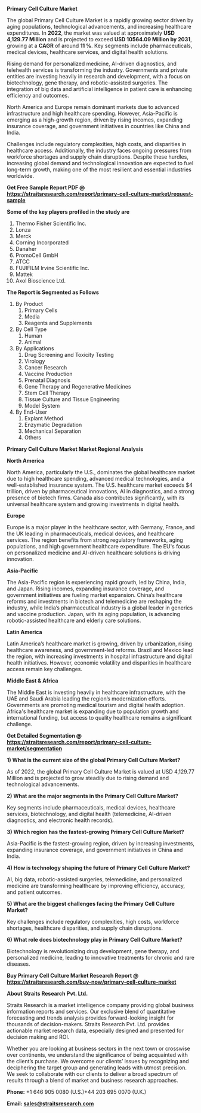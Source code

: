 <p><strong>Primary Cell Culture Market</strong></p>
<p>The global Primary Cell Culture Market is a rapidly growing sector driven by aging populations, technological advancements, and increasing healthcare expenditures. In <strong>2022</strong>, the market was valued at approximately <strong>USD 4,129.77 Million</strong> and is projected to exceed <strong>USD 10564.09 Million</strong><strong> by 2031</strong>, growing at a <strong>CAGR</strong> of around <strong>11 %</strong>. Key segments include pharmaceuticals, medical devices, healthcare services, and digital health solutions.</p>
<p>Rising demand for personalized medicine, AI-driven diagnostics, and telehealth services is transforming the industry. Governments and private entities are investing heavily in research and development, with a focus on biotechnology, gene therapy, and robotic-assisted surgeries. The integration of big data and artificial intelligence in patient care is enhancing efficiency and outcomes.</p>
<p>North America and Europe remain dominant markets due to advanced infrastructure and high healthcare spending. However, Asia-Pacific is emerging as a high-growth region, driven by rising incomes, expanding insurance coverage, and government initiatives in countries like China and India.</p>
<p>Challenges include regulatory complexities, high costs, and disparities in healthcare access. Additionally, the industry faces ongoing pressures from workforce shortages and supply chain disruptions. Despite these hurdles, increasing global demand and technological innovation are expected to fuel long-term growth, making one of the most resilient and essential industries worldwide.</p>
<p><strong>Get Free Sample Report PDF @ <a href=https://straitsresearch.com/report/primary-cell-culture-market/request-sample>https://straitsresearch.com/report/primary-cell-culture-market/request-sample</a></strong></p>
<div><strong>Some of the key players profiled in the study are</strong></div>
<p><ol>
<li>Thermo Fisher Scientific Inc.</li>
<li>Lonza</li>
<li>Merck</li>
<li>Corning Incorporated</li>
<li>Danaher</li>
<li>PromoCell GmbH</li>
<li>ATCC</li>
<li>FUJIFILM Irvine Scientific Inc.</li>
<li>Mattek</li>
<li>Axol Bioscience Ltd.</li>
</ol></p>
<p><strong>The Report is Segmented as Follows</strong></p>
<p><ol>
<li>By Product
<ol>
<li>Primary Cells</li>
<li>Media</li>
<li>Reagents and Supplements</li>
</ol>
</li>
<li>By Cell Type
<ol>
<li>Human</li>
<li>Animal</li>
</ol>
</li>
<li>By Applications
<ol>
<li>Drug Screening and Toxicity Testing</li>
<li>Virology</li>
<li>Cancer Research</li>
<li>Vaccine Production</li>
<li>Prenatal Diagnosis</li>
<li>Gene Therapy and Regenerative Medicines</li>
<li>Stem Cell Therapy</li>
<li>Tissue Culture and Tissue Engineering</li>
<li>Model System</li>
</ol>
</li>
<li>By End-User
<ol>
<li>Explant Method</li>
<li>Enzymatic Degradation</li>
<li>Mechanical Separation</li>
<li>Others</li>
</ol>
</li>
</ol></p>
<p><strong>Primary Cell Culture Market Market Regional Analysis</strong></p>
<p><strong>North America</strong></p>
<p>North America, particularly the U.S., dominates the global healthcare market due to high healthcare spending, advanced medical technologies, and a well-established insurance system. The U.S. healthcare market exceeds $4 trillion, driven by pharmaceutical innovations, AI in diagnostics, and a strong presence of biotech firms. Canada also contributes significantly, with its universal healthcare system and growing investments in digital health.</p>
<p><strong>Europe</strong></p>
<p>Europe is a major player in the healthcare sector, with Germany, France, and the UK leading in pharmaceuticals, medical devices, and healthcare services. The region benefits from strong regulatory frameworks, aging populations, and high government healthcare expenditure. The EU's focus on personalized medicine and AI-driven healthcare solutions is driving innovation.</p>
<p><strong>Asia-Pacific</strong></p>
<p>The Asia-Pacific region is experiencing rapid growth, led by China, India, and Japan. Rising incomes, expanding insurance coverage, and government initiatives are fueling market expansion. China&rsquo;s healthcare reforms and investments in biotech and telemedicine are reshaping the industry, while India&rsquo;s pharmaceutical industry is a global leader in generics and vaccine production. Japan, with its aging population, is advancing robotic-assisted healthcare and elderly care solutions.</p>
<p><strong>Latin America</strong></p>
<p>Latin America&rsquo;s healthcare market is growing, driven by urbanization, rising healthcare awareness, and government-led reforms. Brazil and Mexico lead the region, with increasing investments in hospital infrastructure and digital health initiatives. However, economic volatility and disparities in healthcare access remain key challenges.</p>
<p><strong>Middle East &amp; Africa</strong></p>
<p>The Middle East is investing heavily in healthcare infrastructure, with the UAE and Saudi Arabia leading the region&rsquo;s modernization efforts. Governments are promoting medical tourism and digital health adoption. Africa's healthcare market is expanding due to population growth and international funding, but access to quality healthcare remains a significant challenge.</p>
<p><strong>Get Detailed Segmentation @ <a href=https://straitsresearch.com/report/primary-cell-culture-market/segmentation>https://straitsresearch.com/report/primary-cell-culture-market/segmentation</a></strong></p>
<p><strong>1) What is the current size of the global Primary Cell Culture Market?</strong></p>
<p>As of 2022, the global Primary Cell Culture Market is valued at USD 4,129.77 Million and is projected to grow steadily due to rising demand and technological advancements.</p>
<p><strong>2) What are the major segments in the Primary Cell Culture Market?</strong></p>
<p>Key segments include pharmaceuticals, medical devices, healthcare services, biotechnology, and digital health (telemedicine, AI-driven diagnostics, and electronic health records).</p>
<p><strong>3) Which region has the fastest-growing Primary Cell Culture Market?</strong></p>
<p>Asia-Pacific is the fastest-growing region, driven by increasing investments, expanding insurance coverage, and government initiatives in China and India.</p>
<p><strong>4) How is technology shaping the future of Primary Cell Culture Market?</strong></p>
<p>AI, big data, robotic-assisted surgeries, telemedicine, and personalized medicine are transforming healthcare by improving efficiency, accuracy, and patient outcomes.</p>
<p><strong>5) What are the biggest challenges facing the Primary Cell Culture Market?</strong></p>
<p>Key challenges include regulatory complexities, high costs, workforce shortages, healthcare disparities, and supply chain disruptions.</p>
<p><strong>6) What role does biotechnology play in Primary Cell Culture Market?</strong></p>
<p>Biotechnology is revolutionizing drug development, gene therapy, and personalized medicine, leading to innovative treatments for chronic and rare diseases.</p>
<p><strong>Buy Primary Cell Culture Market Research Report @ <a href=https://straitsresearch.com/buy-now/primary-cell-culture-market>https://straitsresearch.com/buy-now/primary-cell-culture-market</a></strong></p>
<p><strong>About Straits Research Pvt. Ltd.</strong></p>
<p>Straits Research is a market intelligence company providing global business information reports and services. Our exclusive blend of quantitative forecasting and trends analysis provides forward-looking insight for thousands of decision-makers. Straits Research Pvt. Ltd. provides actionable market research data, especially designed and presented for decision making and ROI.</p>
<p>Whether you are looking at business sectors in the next town or crosswise over continents, we understand the significance of being acquainted with the client&rsquo;s purchase. We overcome our clients&rsquo; issues by recognizing and deciphering the target group and generating leads with utmost precision. We seek to collaborate with our clients to deliver a broad spectrum of results through a blend of market and business research approaches.</p>
<p><strong><strong>Phone:</strong></strong> +1 646 905 0080 (U.S.)+44 203 695 0070 (U.K.)</p>
<p><strong><strong>Email: </strong></strong><a href=mailto:sales@straitsresearch.com><strong><u><strong>sales@straitsresearch.com</strong></u></strong></a></p>
